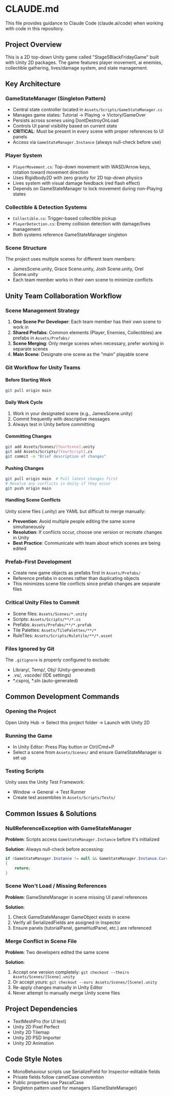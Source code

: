 # CLAUDE.md

This file provides guidance to Claude Code (claude.ai/code) when working with code in this repository.

## Project Overview

This is a 2D top-down Unity game called "Stage5BlackFridayGame" built with Unity 2D packages. The game features player movement, ai enemies, collectible gathering, lives/damage system, and state management.

## Key Architecture

### GameStateManager (Singleton Pattern)
- Central state controller located in `Assets/Scripts/GameStateManager.cs`
- Manages game states: Tutorial → Playing → Victory/GameOver
- Persists across scenes using DontDestroyOnLoad
- Controls UI panel visibility based on current state
- **CRITICAL**: Must be present in every scene with proper references to UI panels
- Access via `GameStateManager.Instance` (always null-check before use)

### Player System
- `PlayerMovement.cs`: Top-down movement with WASD/Arrow keys, rotation toward movement direction
- Uses Rigidbody2D with zero gravity for 2D top-down physics
- Lives system with visual damage feedback (red flash effect)
- Depends on GameStateManager to lock movement during non-Playing states

### Collectible & Detection Systems
- `Collectible.cs`: Trigger-based collectible pickup
- `PlayerDetection.cs`: Enemy collision detection with damage/lives management
- Both systems reference GameStateManager singleton

### Scene Structure
The project uses multiple scenes for different team members:
- JamesScene.unity, Grace Scene.unity, Josh Scene.unity, Orel Scene.unity
- Each team member works in their own scene to minimize conflicts

## Unity Team Collaboration Workflow

### Scene Management Strategy
1. **One Scene Per Developer**: Each team member has their own scene to work in
2. **Shared Prefabs**: Common elements (Player, Enemies, Collectibles) are prefabs in `Assets/Prefabs/`
3. **Scene Merging**: Only merge scenes when necessary, prefer working in separate scenes
4. **Main Scene**: Designate one scene as the "main" playable scene

### Git Workflow for Unity Teams

#### Before Starting Work
```bash
git pull origin main
```

#### Daily Work Cycle
1. Work in your designated scene (e.g., JamesScene.unity)
2. Commit frequently with descriptive messages
3. Always test in Unity before committing

#### Committing Changes
```bash
git add Assets/Scenes/[YourScene].unity
git add Assets/Scripts/[YourScript].cs
git commit -m "Brief description of changes"
```

#### Pushing Changes
```bash
git pull origin main  # Pull latest changes first
# Resolve any conflicts in Unity if they occur
git push origin main
```

#### Handling Scene Conflicts
Unity scene files (.unity) are YAML but difficult to merge manually:
- **Prevention**: Avoid multiple people editing the same scene simultaneously
- **Resolution**: If conflicts occur, choose one version or recreate changes in Unity
- **Best Practice**: Communicate with team about which scenes are being edited

### Prefab-First Development
- Create new game objects as prefabs first in `Assets/Prefabs/`
- Reference prefabs in scenes rather than duplicating objects
- This minimizes scene file conflicts since prefab changes are separate files

### Critical Unity Files to Commit
- Scene files: `Assets/Scenes/*.unity`
- Scripts: `Assets/Scripts/**/*.cs`
- Prefabs: `Assets/Prefabs/**/*.prefab`
- Tile Palettes: `Assets/TilePalettes/**/*`
- RuleTiles: `Assets/Scripts/Ruletile/**/*.asset`

### Files Ignored by Git
The `.gitignore` is properly configured to exclude:
- Library/, Temp/, Obj/ (Unity-generated)
- .vs/, .vscode/ (IDE settings)
- *.csproj, *.sln (auto-generated)

## Common Development Commands

### Opening the Project
Open Unity Hub → Select this project folder → Launch with Unity 2D

### Running the Game
- In Unity Editor: Press Play button or Ctrl/Cmd+P
- Select a scene from `Assets/Scenes/` and ensure GameStateManager is set up

### Testing Scripts
Unity uses the Unity Test Framework:
- Window → General → Test Runner
- Create test assemblies in `Assets/Scripts/Tests/`

## Common Issues & Solutions

### NullReferenceException with GameStateManager
**Problem**: Scripts access `GameStateManager.Instance` before it's initialized

**Solution**: Always null-check before accessing:
```csharp
if (GameStateManager.Instance != null && GameStateManager.Instance.CurrentState != GameState.Playing)
{
    return;
}
```

### Scene Won't Load / Missing References
**Problem**: GameStateManager in scene missing UI panel references

**Solution**:
1. Check GameStateManager GameObject exists in scene
2. Verify all SerializedFields are assigned in Inspector
3. Ensure panels (tutorialPanel, gameHudPanel, etc.) are referenced

### Merge Conflict in Scene File
**Problem**: Two developers edited the same scene

**Solution**:
1. Accept one version completely: `git checkout --theirs Assets/Scenes/[Scene].unity`
2. Or accept yours: `git checkout --ours Assets/Scenes/[Scene].unity`
3. Re-apply changes manually in Unity Editor
4. Never attempt to manually merge Unity scene files

## Project Dependencies
- TextMeshPro (for UI text)
- Unity 2D Pixel Perfect
- Unity 2D Tilemap
- Unity 2D PSD Importer
- Unity 2D Animation

## Code Style Notes
- MonoBehaviour scripts use SerializeField for Inspector-editable fields
- Private fields follow camelCase convention
- Public properties use PascalCase
- Singleton pattern used for managers (GameStateManager)
